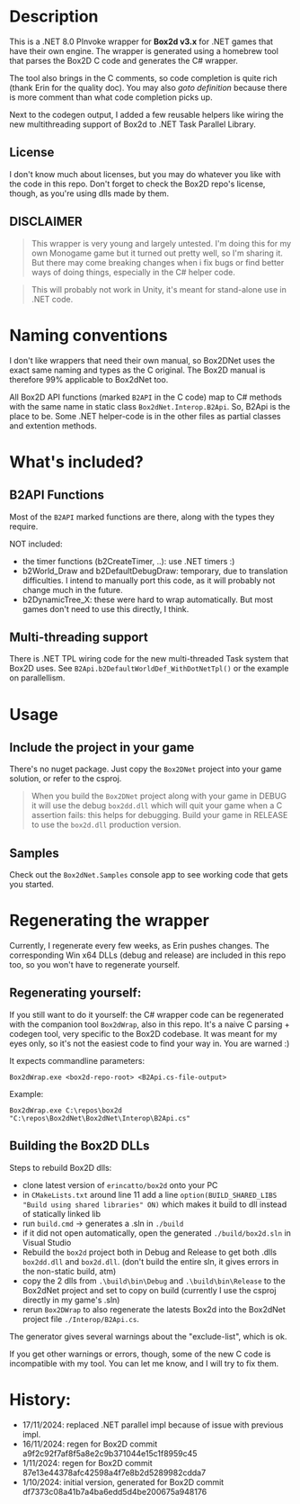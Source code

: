 # Description

This is a .NET 8.0 PInvoke wrapper for **Box2d v3.x** for .NET games that have their own engine. The wrapper is generated using a homebrew tool that parses the Box2D C code and generates the C# wrapper.

The tool also brings in the C comments, so code completion is quite rich (thank Erin for the quality doc). You may also *goto definition* because there is more comment than what code completion picks up.

Next to the codegen output, I added a few reusable helpers like wiring the new multithreading support of Box2d to .NET Task Parallel Library.

## License

I don't know much about licenses, but you may do whatever you like with the code in this repo. Don't forget to check the Box2D repo's license, though, as you're using dlls made by them.

## DISCLAIMER

> This wrapper is very young and largely untested. I'm doing this for my own Monogame game but it turned out pretty well, so I'm sharing it. But there may come breaking changes when i fix bugs or find better ways of doing things, especially in the C# helper code.

> This will probably not work in Unity, it's meant for stand-alone use in .NET code.

# Naming conventions

I don't like wrappers that need their own manual, so Box2DNet uses the exact same naming and types as the C original. The Box2D manual is therefore 99% applicable to Box2dNet too. 

All Box2D API functions (marked ```B2API``` in the C code) map to C# methods with the same name in static class ```Box2dNet.Interop.B2Api```. So, B2Api is the place to be. 
Some .NET helper-code is in the other files as partial classes and extention methods.

# What's included?

## B2API Functions

Most of the ```B2API``` marked functions are there, along with the types they require. 

NOT included:

* the timer functions (b2CreateTimer, ..): use .NET timers :)
* b2World_Draw and b2DefaultDebugDraw: temporary, due to translation difficulties. I intend to manually port this code, as it will probably not change much in the future.
* b2DynamicTree_X: these were hard to wrap automatically. But most games don't need to use this directly, I think.

## Multi-threading support

There is .NET TPL wiring code for the new multi-threaded Task system that Box2D uses. See ```B2Api.b2DefaultWorldDef_WithDotNetTpl()``` or the example on parallellism.

# Usage

## Include the project in your game

There's no nuget package. Just copy the ```Box2DNet``` project into your game solution, or refer to the csproj.

> When you build the ```Box2DNet``` project along with your game in DEBUG it will use the debug ```box2dd.dll``` which will quit your game when a C assertion fails: this helps for debugging. Build your game in RELEASE to use the ```box2d.dll``` production version.

## Samples

Check out the ```Box2dNet.Samples``` console app to see working code that gets you started.

# Regenerating the wrapper

Currently, I regenerate every few weeks, as Erin pushes changes. The corresponding Win x64 DLLs (debug and release) are included in this repo too, so you won't have to regenerate yourself. 

## Regenerating yourself:

If you still want to do it yourself: the C# wrapper code can be regenerated with the companion tool ```Box2dWrap```, also in this repo. 
It's a naive C parsing + codegen tool, very specific to the Box2D codebase. It was meant for my eyes only, so it's not the easiest code to find your way in. You are warned :)

It expects commandline parameters: 

```Box2dWrap.exe <box2d-repo-root> <B2Api.cs-file-output>``` 

Example:

```Box2dWrap.exe C:\repos\box2d "C:\repos\Box2dNet\Box2dNet\Interop\B2Api.cs"```

## Building the Box2D DLLs

Steps to rebuild Box2D dlls:

* clone latest version of ```erincatto/box2d``` onto your PC
* in ```CMakeLists.txt``` around line 11 add a line ```option(BUILD_SHARED_LIBS "Build using shared libraries" ON)``` which makes it build to dll instead of statically linked lib
* run ```build.cmd``` -> generates a .sln in ```./build```
* if it did not open automatically, open the generated ```./build/box2d.sln``` in Visual Studio
* Rebuild the ```box2d``` project both in Debug and Release to get both .dlls ```box2dd.dll``` and ```box2d.dll```. (don't build the entire sln, it gives errors in the non-static build, atm)
* copy the 2 dlls from ```.\build\bin\Debug``` and ```.\build\bin\Release``` to the Box2dNet project and set to copy on build (currently I use the csproj directly in my game's .sln)
* rerun ```Box2DWrap``` to also regenerate the latests Box2d into the Box2dNet project file ```./Interop/B2Api.cs```.

The generator gives several warnings about the "exclude-list", which is ok.

If you get other warnings or errors, though, some of the new C code is incompatible with my tool. You can let me know, and I will try to fix them.

# History:

* 17/11/2024: replaced .NET parallel impl because of issue with previous impl.
* 16/11/2024: regen for Box2D commit a9f2c92f7af8f5a8e2c9b371044e15c1f8959c45
* 1/11/2024: regen for Box2D commit 87e13e44378afc42598a4f7e8b2d5289982cdda7
* 1/10/2024: initial version, generated for Box2D commit df7373c08a41b7a4ba6edd5d4be200675a948176
